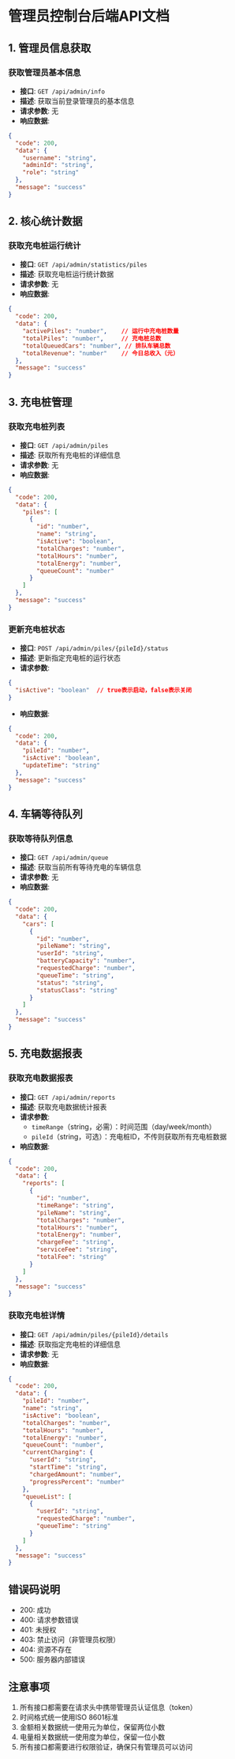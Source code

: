 # 管理员控制台后端API文档

## 1. 管理员信息获取

### 获取管理员基本信息
- **接口**: `GET /api/admin/info`
- **描述**: 获取当前登录管理员的基本信息
- **请求参数**: 无
- **响应数据**:
```json
{
  "code": 200,
  "data": {
    "username": "string",
    "adminId": "string",
    "role": "string"
  },
  "message": "success"
}
```

## 2. 核心统计数据

### 获取充电桩运行统计
- **接口**: `GET /api/admin/statistics/piles`
- **描述**: 获取充电桩运行统计数据
- **请求参数**: 无
- **响应数据**:
```json
{
  "code": 200,
  "data": {
    "activePiles": "number",    // 运行中充电桩数量
    "totalPiles": "number",     // 充电桩总数
    "totalQueuedCars": "number", // 排队车辆总数
    "totalRevenue": "number"    // 今日总收入（元）
  },
  "message": "success"
}
```

## 3. 充电桩管理

### 获取充电桩列表
- **接口**: `GET /api/admin/piles`
- **描述**: 获取所有充电桩的详细信息
- **请求参数**: 无
- **响应数据**:
```json
{
  "code": 200,
  "data": {
    "piles": [
      {
        "id": "number",
        "name": "string",
        "isActive": "boolean",
        "totalCharges": "number",
        "totalHours": "number",
        "totalEnergy": "number",
        "queueCount": "number"
      }
    ]
  },
  "message": "success"
}
```

### 更新充电桩状态
- **接口**: `POST /api/admin/piles/{pileId}/status`
- **描述**: 更新指定充电桩的运行状态
- **请求参数**:
```json
{
  "isActive": "boolean"  // true表示启动，false表示关闭
}
```
- **响应数据**:
```json
{
  "code": 200,
  "data": {
    "pileId": "number",
    "isActive": "boolean",
    "updateTime": "string"
  },
  "message": "success"
}
```

## 4. 车辆等待队列

### 获取等待队列信息
- **接口**: `GET /api/admin/queue`
- **描述**: 获取当前所有等待充电的车辆信息
- **请求参数**: 无
- **响应数据**:
```json
{
  "code": 200,
  "data": {
    "cars": [
      {
        "id": "number",
        "pileName": "string",
        "userId": "string",
        "batteryCapacity": "number",
        "requestedCharge": "number",
        "queueTime": "string",
        "status": "string",
        "statusClass": "string"
      }
    ]
  },
  "message": "success"
}
```

## 5. 充电数据报表

### 获取充电数据报表
- **接口**: `GET /api/admin/reports`
- **描述**: 获取充电数据统计报表
- **请求参数**:
  - `timeRange`（string，必需）：时间范围（day/week/month）
  - `pileId`（string，可选）：充电桩ID，不传则获取所有充电桩数据
- **响应数据**:
```json
{
  "code": 200,
  "data": {
    "reports": [
      {
        "id": "number",
        "timeRange": "string",
        "pileName": "string",
        "totalCharges": "number",
        "totalHours": "number",
        "totalEnergy": "number",
        "chargeFee": "string",
        "serviceFee": "string",
        "totalFee": "string"
      }
    ]
  },
  "message": "success"
}
```

### 获取充电桩详情
- **接口**: `GET /api/admin/piles/{pileId}/details`
- **描述**: 获取指定充电桩的详细信息
- **请求参数**: 无
- **响应数据**:
```json
{
  "code": 200,
  "data": {
    "pileId": "number",
    "name": "string",
    "isActive": "boolean",
    "totalCharges": "number",
    "totalHours": "number",
    "totalEnergy": "number",
    "queueCount": "number",
    "currentCharging": {
      "userId": "string",
      "startTime": "string",
      "chargedAmount": "number",
      "progressPercent": "number"
    },
    "queueList": [
      {
        "userId": "string",
        "requestedCharge": "number",
        "queueTime": "string"
      }
    ]
  },
  "message": "success"
}
```

## 错误码说明

- 200: 成功
- 400: 请求参数错误
- 401: 未授权
- 403: 禁止访问（非管理员权限）
- 404: 资源不存在
- 500: 服务器内部错误

## 注意事项

1. 所有接口都需要在请求头中携带管理员认证信息（token）
2. 时间格式统一使用ISO 8601标准
3. 金额相关数据统一使用元为单位，保留两位小数
4. 电量相关数据统一使用度为单位，保留一位小数
5. 所有接口都需要进行权限验证，确保只有管理员可以访问

